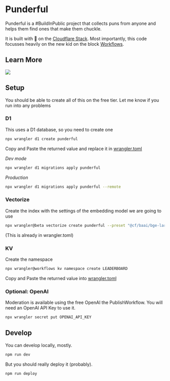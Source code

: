 # Punderful

Punderful is a #BuildInPublic project that collects puns from anyone and helps them find ones that make them chuckle.

It is built with 🧡 on the [Cloudflare Stack](https://www.youtube.com/watch?v=FH5-m0aiO5g). Most importantly, this code focusses heavily on the new kid on the block [Workflows](https://developers.cloudflare.com/workflows).


## Learn More

[<img src="https://img.youtube.com/vi/slS4RBV0SBk/0.jpg">](https://youtu.be/slS4RBV0SBk "Cloudflare Workflows: The Newest Developer Platform Primitive at Cloudflare")


## Setup

You should be able to create all of this on the free tier. Let me know if you run into any problems

### D1

This uses a D1 database, so you need to create one

```bash
npx wrangler d1 create punderful
```

Copy and Paste the returned value and replace it in [wrangler.toml](./wrangler.toml)

*Dev mode*

```bash
npx wrangler d1 migrations apply punderful
```

*Production*

```bash
npx wrangler d1 migrations apply punderful --remote
```

### Vectorize

Create the index with the settings of the embedding model we are going to use

```bash
npx wrangler@beta vectorize create punderful --preset "@cf/baai/bge-large-en-v1.5"
```

(This is already in wrangler.toml)

### KV

Create the namespace

```bash
npx wrangler@workflows kv namespace create LEADERBOARD
```

Copy and Paste the returned value into [wrangler.toml](./wrangler.toml)

### Optional: OpenAI

Moderation is available using the free OpenAI the PublishWorkflow. You will need an OpenAI API Key to use it.

```bash
npx wrangler secret put OPENAI_API_KEY 
```

## Develop

You can develop locally, mostly.

```bash
npm run dev
```

But you should really deploy it (probably).

```bash
npm run deploy
```
